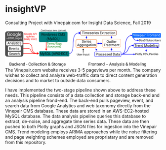 # insightVP
Consulting Project with Vinepair.com for Insight Data Science, Fall 2019

![Pipeline](/pipeline.jpg)
The Vinepair.com website receives 3-5 pageviews per month. The company wishes to collect and analyze web-traffic data to direct content generation decisions and to market to outside data consumers.

I have implemented the two-stage pipeline shown above to address these needs.  This pipeline consists of a data collection and storage back-end and an analysis pipeline frond-end. The back-end pulls pageview, event, and search data from Google Analytics and web taxonomy directly from the Vinepair CMS database. These data are stored in an AWS-EC2-hosted MySQL database. The data analysis pipeline queries this database to extract, de-noise, and aggregate time series data. These data are then pushed to both Plotly graphs and JSON files for ingestion into the Vinepair CMS.  Trend modeling employs ARIMA approaches while the noise filtering and page weighting schemes employed are propriatary and are removed from this repository.

